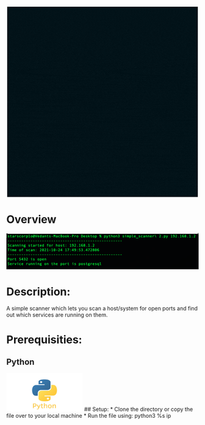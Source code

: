 <p align="center">
  <img width="500" src="https://github.com/Starscorpio/SimScan/blob/main/gifs/Blue%20Fire%20Cool%20and%20Funky%20Gaming%20Logo.gif" alt="Material Bread logo">
</p>

# Overview
<p align="center">
  <img width="800" src="https://github.com/Starscorpio/SimScan/blob/main/gifs/Screenshot%202021-10-24%20at%205.51.13%20PM.png" alt="Material Bread logo">
</p>


# Description:
A simple scanner which lets you scan a host/system for open ports and find out which services are running on them.

# Prerequisities:
Python 
------------
<img src="https://github.com/Starscorpio/360SecMon/blob/main/gifs/Python_final.jpeg" width="200" height="100">
## Setup:
* Clone the directory or copy the file over to your local machine
* Run the file using: python3 %s ip
  
  
